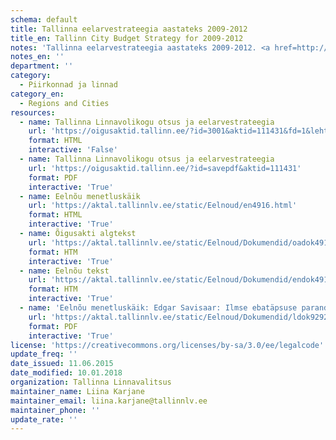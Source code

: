 ```yaml
---
schema: default
title: Tallinna eelarvestrateegia aastateks 2009-2012
title_en: Tallinn City Budget Strategy for 2009-2012
notes: 'Tallinna eelarvestrateegia aastateks 2009-2012. <a href=http://www.tallinn.ee/eelarve>Tallinna eelarved</a>.'
notes_en: ''
department: ''
category:
  - Piirkonnad ja linnad
category_en:
  - Regions and Cities
resources:
  - name: Tallinna Linnavolikogu otsus ja eelarvestrateegia
    url: 'https://oigusaktid.tallinn.ee/?id=3001&aktid=111431&fd=1&leht=1&q_sort=elex_akt.akt_vkp'
    format: HTML
    interactive: 'False'
  - name: Tallinna Linnavolikogu otsus ja eelarvestrateegia
    url: 'https://oigusaktid.tallinn.ee/?id=savepdf&aktid=111431'
    format: PDF
    interactive: 'True'
  - name: Eelnõu menetluskäik
    url: 'https://aktal.tallinnlv.ee/static/Eelnoud/en4916.html'
    format: HTML
    interactive: 'True'
  - name: Õigusakti algtekst
    url: 'https://aktal.tallinnlv.ee/static/Eelnoud/Dokumendid/oadok4916.htm'
    format: HTM
    interactive: 'True'
  - name: Eelnõu tekst
    url: 'https://aktal.tallinnlv.ee/static/Eelnoud/Dokumendid/endok4916.htm'
    format: HTM
    interactive: 'True'
  - name: 'Eelnõu menetluskäik: Edgar Savisaar: Ilmse ebatäpsuse parandamine'
    url: 'https://aktal.tallinnlv.ee/static/Eelnoud/Dokumendid/ldok9292.pdf'
    format: PDF
    interactive: 'True'
license: 'https://creativecommons.org/licenses/by-sa/3.0/ee/legalcode'
update_freq: ''
date_issued: 11.06.2015
date_modified: 10.01.2018
organization: Tallinna Linnavalitsus
maintainer_name: Liina Karjane
maintainer_email: liina.karjane@tallinnlv.ee
maintainer_phone: ''
update_rate: ''
---
```

